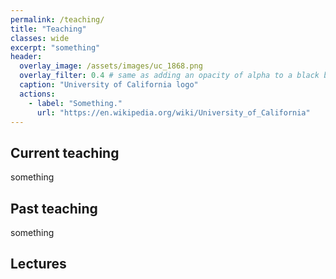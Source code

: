 ```yaml
---
permalink: /teaching/
title: "Teaching"
classes: wide
excerpt: "something"
header:
  overlay_image: /assets/images/uc_1868.png
  overlay_filter: 0.4 # same as adding an opacity of alpha to a black background
  caption: "University of California logo"
  actions:
    - label: "Something."
      url: "https://en.wikipedia.org/wiki/University_of_California"
---
```



## Current teaching

something

## Past teaching

something

## Lectures